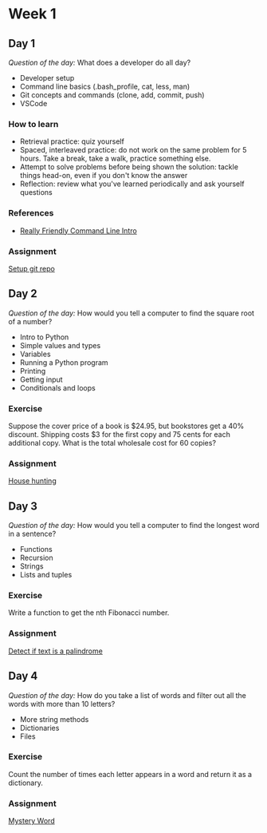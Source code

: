 # Week 1

## Day 1

_Question of the day:_ What does a developer do all day?

- Developer setup
- Command line basics (.bash_profile, cat, less, man)
- Git concepts and commands (clone, add, commit, push)
- VSCode

### How to learn

- Retrieval practice: quiz yourself
- Spaced, interleaved practice: do not work on the same problem for 5 hours. Take a break, take a walk, practice something else.
- Attempt to solve problems before being shown the solution: tackle things head-on, even if you don't know the answer
- Reflection: review what you've learned periodically and ask yourself questions

### References

- [Really Friendly Command Line Intro](https://drive.google.com/file/d/1_2LTtR6f5bFCC5wjFZc9ILA7vmru7ShK/view)

### Assignment

[Setup git repo](https://classroom.github.com/a/UBDJDeWQ)

## Day 2

_Question of the day:_ How would you tell a computer to find the square root of a number?

- Intro to Python
- Simple values and types
- Variables
- Running a Python program
- Printing
- Getting input
- Conditionals and loops

### Exercise

Suppose the cover price of a book is $24.95, but bookstores get a 40% discount. Shipping costs $3 for the first copy and 75 cents for each additional copy. What is the total wholesale cost for 60 copies?

### Assignment

[House hunting](https://classroom.github.com/a/xM9D2ApD)

## Day 3

_Question of the day:_ How would you tell a computer to find the longest word in a sentence?

- Functions
- Recursion
- Strings
- Lists and tuples

### Exercise

Write a function to get the nth Fibonacci number.

### Assignment

[Detect if text is a palindrome](https://classroom.github.com/a/NhQC8qh7)

## Day 4

_Question of the day:_ How do you take a list of words and filter out all the words with more than 10 letters?

- More string methods
- Dictionaries
- Files

### Exercise

Count the number of times each letter appears in a word and return it as a dictionary.

### Assignment

[Mystery Word](https://classroom.github.com/a/ooPnsA7f)
